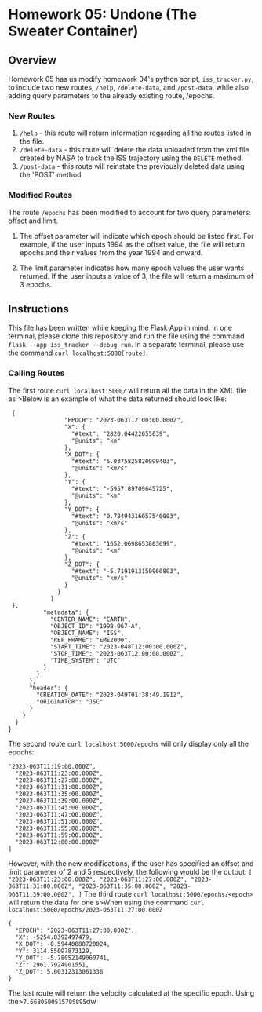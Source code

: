 # Homework 05: Undone (The Sweater Container)

## Overview

Homework 05 has us modify homework 04's python script, `iss_tracker.py`, to include two
new routes, `/help`, `/delete-data`, and `/post-data`, while also adding query parameters
to the already existing route, /epochs. 

### New Routes

1. `/help` - this route will return information regarding all the routes listed
in the file.  
2. `/delete-data` - this route will delete the data uploaded from the xml file created by NASA to track the ISS trajectory using the `DELETE` method. 
3. `/post-data` - this route will reinstate the previously deleted data using the 'POST' method


### Modified Routes
The route `/epochs` has been modified to account for two query parameters: offset and limit. 

1. The offset parameter will indicate which epoch should be listed first. For example, 
if the user inputs 1994 as the offset value, the file will return epochs and their values
from the year 1994 and onward. 

2. The limit parameter indicates how many epoch values the user wants returned. If the user 
inputs a value of 3, the file will return a maximum of 3 epochs. 

## Instructions
This file has been written while keeping the Flask App in mind. 
In one terminal, please clone this repository and run the file using the command 
`flask --app iss_tracker --debug run`. In a separate terminal, please use the command
`curl localhost:5000[route]`. 

### Calling Routes
The first route `curl localhost:5000/` will return all the data in the XML file as >Below is an example of what the data returned should look like:

```
 {
                "EPOCH": "2023-063T12:00:00.000Z",
                "X": {
                  "#text": "2820.04422055639",
                  "@units": "km"
                },
                "X_DOT": {
                  "#text": "5.0375825820999403",
                  "@units": "km/s"
                },
                "Y": {
                  "#text": "-5957.89709645725",
                  "@units": "km"
                },
                "Y_DOT": {
                  "#text": "0.78494316057540003",
                  "@units": "km/s"
                },
                "Z": {
                  "#text": "1652.0698653803699",
                  "@units": "km"
                },
                "Z_DOT": {
                  "#text": "-5.7191913150960803",
                  "@units": "km/s"
                }
              }
            ]
 },
          "metadata": {
            "CENTER_NAME": "EARTH",
            "OBJECT_ID": "1998-067-A",
            "OBJECT_NAME": "ISS",
            "REF_FRAME": "EME2000",
            "START_TIME": "2023-048T12:00:00.000Z",
            "STOP_TIME": "2023-063T12:00:00.000Z",
            "TIME_SYSTEM": "UTC"
          }
        }
      },
      "header": {
        "CREATION_DATE": "2023-049T01:38:49.191Z",
        "ORIGINATOR": "JSC"
      }
    }
  }
}
```

The second route `curl localhost:5000/epochs` will only display only all the epochs:
```
"2023-063T11:19:00.000Z",
  "2023-063T11:23:00.000Z",
  "2023-063T11:27:00.000Z",
  "2023-063T11:31:00.000Z",
  "2023-063T11:35:00.000Z",
  "2023-063T11:39:00.000Z",
  "2023-063T11:43:00.000Z",
  "2023-063T11:47:00.000Z",
  "2023-063T11:51:00.000Z",
  "2023-063T11:55:00.000Z",
  "2023-063T11:59:00.000Z",
  "2023-063T12:00:00.000Z"
]
```
However, with the new modifications, if the user has specified an offset and limit parameter of 2 and 5 respectively, the following would be the output:
`
[
  "2023-063T11:23:00.000Z",
  "2023-063T11:27:00.000Z",
  "2023-063T11:31:00.000Z",
  "2023-063T11:35:00.000Z",
  "2023-063T11:39:00.000Z",
]
`
The third route `curl localhost:5000/epochs/<epoch>` will return the data for one s>When using the command `curl localhost:5000/epochs/2023-063T11:27:00.000Z`

```
{
  "EPOCH": "2023-063T11:27:00.000Z",
  "X": -5254.8392497479,
  "X_DOT": -0.59440880720024,
  "Y": 3114.55097873129,
  "Y_DOT": -5.78052149060741,
  "Z": 2961.7924901551,
  "Z_DOT": 5.00312313061336
}
```
The last route will return the velocity calculated at the specific epoch. Using the>`
7.6680500515795895
`dw

